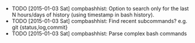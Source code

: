 * TODO [2015-01-03 Sat] compbashhist: Option to search only for the last N hours/days of history (using timestamp in bash history).
* TODO [2015-01-03 Sat] compbashhist: Find recent subcommands? e.g. git {status,log,commit}
* TODO [2015-01-03 Sat] compbashhist: Parse complex bash commands
